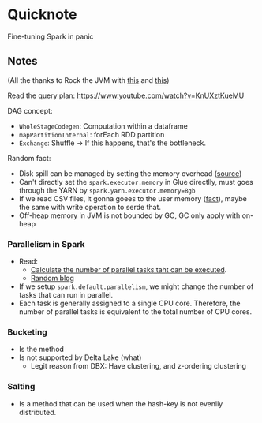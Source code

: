 # Quicknote
Fine-tuning Spark in panic

## Notes
(All the thanks to Rock the JVM with [this](https://www.youtube.com/watch?v=LoFN_Q224fQ) and [this](https://www.youtube.com/watch?v=UZt_tqx4sII))


Read the query plan: https://www.youtube.com/watch?v=KnUXztKueMU

DAG concept:
- `WholeStageCodegen`: Computation within a dataframe
- `mapPartitionInternal`: forEach RDD partition
- `Exchange`: Shuffle -> If this happens, that's the bottleneck.

Random fact:
- Disk spill can be managed by setting the memory overhead ([source](https://www.clairvoyant.ai/blog/apache-spark-out-of-memory-issue))
- Can't directly set the `spark.executor.memory` in Glue directlly, must goes through the YARN by `spark.yarn.executor.memory=8gb`
- If we read CSV files, it gonna goees to the user memory ([fact](https://stackoverflow.com/questions/74586108/what-is-user-memory-in-spark)), maybe the same with write operation to serde that.
- Off-heap memory in JVM is not bounded by GC, GC only apply with on-heap




### Parallelism in Spark
- Read: 
  - [Calculate the number of parallel tasks taht can be executed](https://medium.com/@rganesh0203/calculate-the-number-of-parallel-tasks-that-can-be-executed-in-a-databricks-pyspark-cluster-a3ad5f864955#:~:text=In%20a%20Spark%20cluster%2C%20each,total%20number%20of%20CPU%20cores.).
  - [Random blog](https://www.guptaakashdeep.com/enhancing-spark-job-performance-multithreading/)
- If we setup `spark.default.parallelism`, we might change the number of tasks that can run in parallel.
- Each task is generally assigned to a single CPU core. Therefore, the number of parallel tasks is equivalent to the total number of CPU cores.


### Bucketing
- Is the method
- Is not supported by Delta Lake (what)
  - Legit reason from DBX: Have clustering, and z-ordering clustering
  
### Salting
- Is a method that can be used when the hash-key is not evenlly distributed.